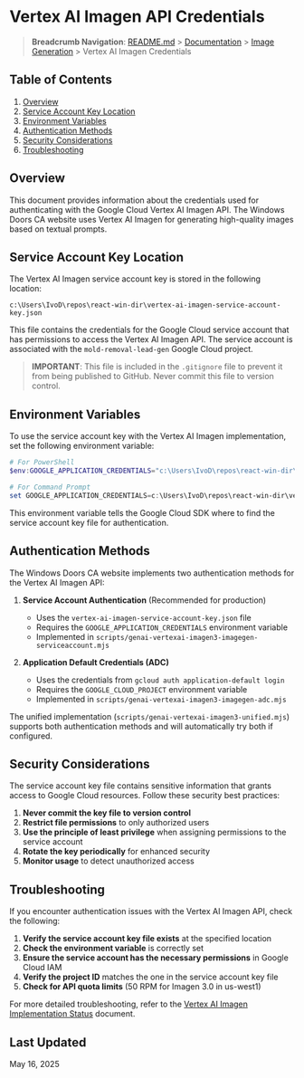 # Vertex AI Imagen API Credentials

> **Breadcrumb Navigation**: [README.md](../../README.md) > [Documentation](../index.md) > [Image Generation](./index.md) > Vertex AI Imagen Credentials

## Table of Contents

1. [Overview](#overview)
2. [Service Account Key Location](#service-account-key-location)
3. [Environment Variables](#environment-variables)
4. [Authentication Methods](#authentication-methods)
5. [Security Considerations](#security-considerations)
6. [Troubleshooting](#troubleshooting)

## Overview

This document provides information about the credentials used for authenticating with the Google Cloud Vertex AI Imagen API. The Windows Doors CA website uses Vertex AI Imagen for generating high-quality images based on textual prompts.

## Service Account Key Location

The Vertex AI Imagen service account key is stored in the following location:

```
c:\Users\IvoD\repos\react-win-dir\vertex-ai-imagen-service-account-key.json
```

This file contains the credentials for the Google Cloud service account that has permissions to access the Vertex AI Imagen API. The service account is associated with the `mold-removal-lead-gen` Google Cloud project.

> **IMPORTANT**: This file is included in the `.gitignore` file to prevent it from being published to GitHub. Never commit this file to version control.

## Environment Variables

To use the service account key with the Vertex AI Imagen implementation, set the following environment variable:

```powershell
# For PowerShell
$env:GOOGLE_APPLICATION_CREDENTIALS="c:\Users\IvoD\repos\react-win-dir\vertex-ai-imagen-service-account-key.json"

# For Command Prompt
set GOOGLE_APPLICATION_CREDENTIALS=c:\Users\IvoD\repos\react-win-dir\vertex-ai-imagen-service-account-key.json
```

This environment variable tells the Google Cloud SDK where to find the service account key file for authentication.

## Authentication Methods

The Windows Doors CA website implements two authentication methods for the Vertex AI Imagen API:

1. **Service Account Authentication** (Recommended for production)
   - Uses the `vertex-ai-imagen-service-account-key.json` file
   - Requires the `GOOGLE_APPLICATION_CREDENTIALS` environment variable
   - Implemented in `scripts/genai-vertexai-imagen3-imagegen-serviceaccount.mjs`

2. **Application Default Credentials (ADC)**
   - Uses the credentials from `gcloud auth application-default login`
   - Requires the `GOOGLE_CLOUD_PROJECT` environment variable
   - Implemented in `scripts/genai-vertexai-imagen3-imagegen-adc.mjs`

The unified implementation (`scripts/genai-vertexai-imagen3-unified.mjs`) supports both authentication methods and will automatically try both if configured.

## Security Considerations

The service account key file contains sensitive information that grants access to Google Cloud resources. Follow these security best practices:

1. **Never commit the key file to version control**
2. **Restrict file permissions** to only authorized users
3. **Use the principle of least privilege** when assigning permissions to the service account
4. **Rotate the key periodically** for enhanced security
5. **Monitor usage** to detect unauthorized access

## Troubleshooting

If you encounter authentication issues with the Vertex AI Imagen API, check the following:

1. **Verify the service account key file exists** at the specified location
2. **Check the environment variable** is correctly set
3. **Ensure the service account has the necessary permissions** in Google Cloud IAM
4. **Verify the project ID** matches the one in the service account key file
5. **Check for API quota limits** (50 RPM for Imagen 3.0 in us-west1)

For more detailed troubleshooting, refer to the [Vertex AI Imagen Implementation Status](./vertex-ai-imagen-implementation-status.md) document.

## Last Updated

May 16, 2025

